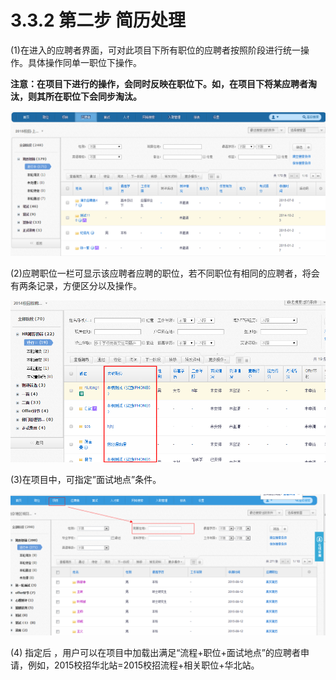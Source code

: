 # 3.3.2 第二步 简历处理

(1)在进入的应聘者界面，可对此项目下所有职位的应聘者按照阶段进行统一操作。具体操作同单一职位下操作。

**注意：在项目下进行的操作，会同时反映在职位下。如，在项目下将某应聘者淘汰，则其所在职位下会同步淘汰。**

![](image257.png)


(2)应聘职位一栏可显示该应聘者应聘的职位，若不同职位有相同的应聘者，将会有两条记录，方便区分以及操作。

![](image259.png)

(3)在项目中，可指定”面试地点”条件。

![](image261.png)


(4) 指定后 ，用户可以在项目中加载出满足“流程+职位+面试地点”的应聘者申请，例如，2015校招华北站=2015校招流程+相关职位+华北站。

